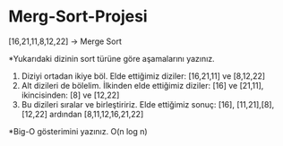 # Merg-Sort-Projesi

[16,21,11,8,12,22] -> Merge Sort

*Yukarıdaki dizinin sort türüne göre aşamalarını yazınız.
1) Diziyi ortadan ikiye böl.  Elde ettiğimiz diziler: [16,21,11] ve [8,12,22]
2) Alt dizileri de bölelim. İlkinden elde ettiğimiz diziler: [16] ve [21,11], ikincisinden: [8] ve [12,22]
3) Bu dizileri sıralar ve birleştiririz. Elde ettiğimiz sonuç: [16], [11,21],[8],[12,22] ardından [8,11,12,16,21,22]


*Big-O gösterimini yazınız.
O(n log n)
